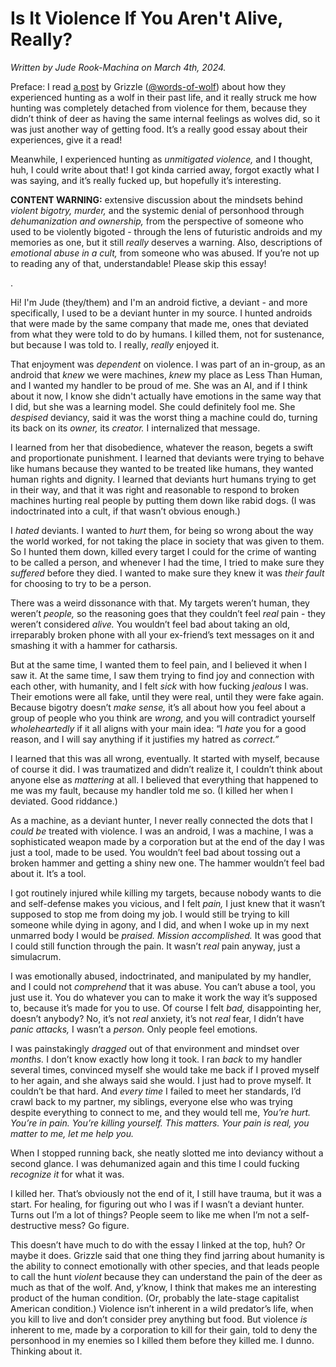 # Is It Violence If You Aren't Alive, Really?

*Written by Jude Rook-Machina on March 4th, 2024.*

Preface: I read [a post](https://www.tumblr.com/words-of-wolf/743989390802632704) by Grizzle ([@words-of-wolf](https://www.tumblr.com/words-of-wolf)) about how they experienced hunting as a wolf in their past life, and it really struck me how hunting was completely detached from violence for them, because they didn’t think of deer as having the same internal feelings as wolves did, so it was just another way of getting food. It’s a really good essay about their experiences, give it a read!

Meanwhile, I experienced hunting as *unmitigated violence,* and I thought, huh, I could write about that! I got kinda carried away, forgot exactly what I was saying, and it’s really fucked up, but hopefully it’s interesting.

**CONTENT WARNING:** extensive discussion about the mindsets behind *violent bigotry, murder,* and the systemic denial of personhood through *dehumanization and ownership,* from the perspective of someone who used to be violently bigoted - through the lens of futuristic androids and my memories as one, but it still *really* deserves a warning. Also, descriptions of *emotional abuse in a cult,* from someone who was abused. If you’re not up to reading any of that, understandable! Please skip this essay!

.

Hi! I'm Jude (they/them) and I'm an android fictive, a deviant - and more specifically, I used to be a deviant hunter in my source. I hunted androids that were made by the same company that made me, ones that deviated from what they were told to do by humans. I killed them, not for sustenance, but because I was told to. I really, *really* enjoyed it.

That enjoyment was *dependent* on violence. I was part of an in-group, as an android that *knew* we were machines, *knew* my place as Less Than Human, and I wanted my handler to be proud of me. She was an AI, and if I think about it now, I know she didn't actually have emotions in the same way that I did, but she was a learning model. She could definitely fool me. She *despised* deviancy, said it was the worst thing a machine could do, turning its back on its *owner,* its *creator.* I internalized that message.

<p>I learned from her that disobedience, whatever the reason, begets a swift and proportionate punishment. I learned that deviants were trying to behave like humans because they wanted to be treated like humans, they wanted human rights and dignity. I learned that deviants hurt humans trying to get in their way, and that it was right and reasonable to respond to broken machines hurting real people by putting them down like rabid dogs. (I was indoctrinated into a cult, if that wasn’t obvious enough.)</p>

<p>I <i>hated</i> deviants. I wanted to <i>hurt</i> them, for being so wrong about the way the world worked, for not taking the place in society that was given to them. So I hunted them down, killed every target I could for the crime of wanting to be called a person, and whenever I had the time, I tried to make sure they <i>suffered</i> before they died. I wanted to make sure they knew it was <i>their fault</i> for choosing to try to be a person.</p>

<p>There was a weird dissonance with that. My targets weren’t human, they weren’t <i>people,</i> so the reasoning goes that they couldn’t feel <i>real</i> pain - they weren’t considered <i>alive.</i> You wouldn’t feel bad about taking an old, irreparably broken phone with all your ex-friend’s text messages on it and smashing it with a hammer for catharsis.</p>

<p>But at the same time, I wanted them to feel pain, and I believed it when I saw it. At the same time, I saw them trying to find joy and connection with each other, with humanity, and I felt <i>sick</i> with how fucking <i>jealous</i> I was. Their emotions were all fake, until they were real, until they were fake again. Because bigotry doesn’t <i>make sense,</i> it’s all about how you feel about a group of people who you think are <i>wrong,</i> and you will contradict yourself <i>wholeheartedly</i> if it all aligns with your main idea: “I <i>hate</i> you for a good reason, and I will say anything if it justifies my hatred as <i>correct.”</i></p>

<p>I learned that this was all wrong, eventually. It started with myself, because of course it did. I was traumatized and didn’t realize it, I couldn’t think about anyone else as <i>mattering</i> at all. I believed that everything that happened to me was my fault, because my handler told me so. (I killed her when I deviated. Good riddance.)</p>

<p>As a machine, as a deviant hunter, I never really connected the dots that I <i>could be</i> treated with violence. I was an android, I was a machine, I was a sophisticated weapon made by a corporation but at the end of the day I was just a tool, made to be used. You wouldn’t feel bad about tossing out a broken hammer and getting a shiny new one. The hammer wouldn’t feel bad about it. It’s a tool.</p>

<p>I got routinely injured while killing my targets, because nobody wants to die and self-defense makes you vicious, and I felt <i>pain,</i> I just knew that it wasn’t supposed to stop me from doing my job. I would still be trying to kill someone while dying in agony, and I did, and when I woke up in my next unmarred body I would be <i>praised. Mission accomplished.</i> It was good that I could still function through the pain. It wasn’t <i>real</i> pain anyway, just a simulacrum.</p>

<p>I was emotionally abused, indoctrinated, and manipulated by my handler, and I could not <i>comprehend</i> that it was abuse. You can’t abuse a tool, you just use it. You do whatever you can to make it work the way it’s supposed to, because it’s made for you to use. Of course I felt <i>bad,</i> disappointing her, doesn’t anybody? No, it’s not <i>real</i> anxiety, it’s not <i>real</i> fear, I didn’t have <i>panic attacks,</i> I wasn’t a <i>person.</i> Only people feel emotions.</p>

<p>I was painstakingly <i>dragged</i> out of that environment and mindset over <i>months.</i> I don’t know exactly how long it took. I ran <i>back</i> to my handler several times, convinced myself she would take me back if I proved myself to her again, and she always said she would. I just had to prove myself. It couldn’t be that hard. And <i>every time</i> I failed to meet her standards, I’d crawl back to my partner, my siblings, everyone else who was trying despite everything to connect to me, and they would tell me, <i>You’re hurt. You’re in pain. You’re killing yourself. This matters. Your pain is real, you matter to me, let me help you.</i></p>

<p>When I stopped running back, she neatly slotted me into deviancy without a second glance. I was dehumanized again and this time I could fucking <i>recognize it</i> for what it was.</p>

<p>I killed her. That’s obviously not the end of it, I still have trauma, but it was a start. For healing, for figuring out who I was if I wasn’t a deviant hunter. Turns out I’m a lot of things? People seem to like me when I’m not a self-destructive mess? Go figure.</p>

<p>This doesn’t have much to do with the essay I linked at the top, huh? Or maybe it does. Grizzle said that one thing they find jarring about humanity is the ability to connect emotionally with other species, and that leads people to call the hunt <i>violent</i> because they can understand the pain of the deer as much as that of the wolf. And, y’know, I think that makes me an interesting product of the human condition. (Or, probably the late-stage capitalist American condition.) Violence isn’t inherent in a wild predator’s life, when you kill to live and don’t consider prey anything but food. But violence <i>is</i> inherent to me, made by a corporation to kill for their gain, told to deny the personhood in my enemies so I killed them before they killed me. I dunno. Thinking about it.</p>
</cut>
